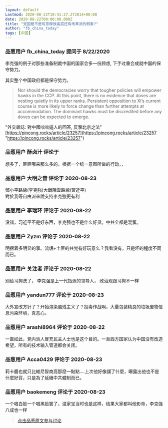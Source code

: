 ```yaml
---
layout: default
Lastmod: 2020-08-22T10:41:27.272814+00:00
date: 2020-08-22T00:00:00.000Z
title: "党国是不是有意释放高层还有改革派的假象?"
author: "fb_china_today"
tags: [中国]
---
```



### 品葱用户 **fb_china_today** 提问于 8/22/2020
    
李克强的例子对那些准备制裁中国的国家会多一份顾虑, 下手过重会成就中国的保守势力。  
  
其实整个中国政府都是保守势力。  
  

> Nor should the democracies worry that tougher policies will empower hawks in the CCP. At this point, there is no evidence that doves are nesting quietly in its upper ranks. Persistent opposition to Xi’s current course is more likely to force change than further attempts at accommodation. The dominant hawks must be discredited before any doves can be expected to emerge.

  
  
"外交雜誌: 對中國咄咄逼人的回答, 反擊北京之法"  
[https://pincong.rocks/article/23257](https://pincong.rocks/article/23257 "https://pincong.rocks/article/23257")
    
                

### 品葱用户 **酥卤汁** 评论于 
        
想多了，匪匪哪来那么多的，根据一个统一意图所做的行动，，
        
                

### 品葱用户 **大明之音** 评论于 2020-08-23
        
鄧小平路線(李克強)大戰陳雲路線(習近平)  
對於我等自由派來說支持李克強更有利
        
                

### 品葱用户 **李瑞环** 评论于 2020-08-22
        
没错，习近平不是好东西，李克强也不是什么好货。中共全都是混蛋。
        
                

### 品葱用户 **Zyzm** 评论于 2020-08-22
        
明摆着多明显的事。流氓+土匪的共党有好玩意么？我看没有，只是坏的程度不同而已。
        
                

### 品葱用户 **关注者** 评论于 2020-08-22
        
别给习狗洗了， 李克强是上一代指派的领导人， 政治观跟习狗不一样
        
                

### 品葱用户 **yandun777** 评论于 2020-08-23
        
大外宣改方针了？开始渲染脑残主义了？投毒作战啊，大量包装精良的垃圾废物信息污染环境，真恶心。
        
                

### 品葱用户 **arashi8964** 评论于 2020-08-22
        
一直如此，党内派人冒充民主人士也是这个目的。一旦西方国家认为中国没有改造希望，所有的技术输入管道都会关闭。
        
                

### 品葱用户 **Acca0429** 评论于 2020-08-23
        
莉卡醬也就只比維尼智商高那麼一點點....上次他好像講了什麼，曝露出他也不是什麼好貨，只是為了延續中共體制而已。
        
                

### 品葱用户 **baokemeng** 评论于 2020-08-23
        
一个唱白脸一个唱黑脸罢了，温家宝当时也是这样，结果大家都叫他影帝，李克强八成也一样
        
                





> [点击品葱原文参与讨论](https://pincong.rocks/question/30118)

